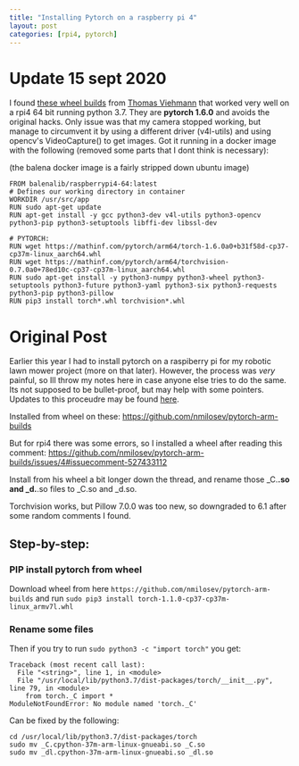 ```yaml
---
title: "Installing Pytorch on a raspberry pi 4"
layout: post
categories: [rpi4, pytorch]
---
```

# Update 15 sept 2020 
I found [these wheel builds](https://mathinf.com/pytorch/arm64/) from [Thomas Viehmann](https://twitter.com/ThomasViehmann/status/1302944934333382656) that worked very well on a rpi4 64 bit running python 3.7. They are **pytorch 1.6.0** and avoids the original hacks.
Only issue was that my camera stopped working, but manage to circumvent it by using a different driver (v4l-utils) and using opencv's VideoCapture() to get images. 
Got it running in a docker image with the following (removed some parts that I dont think is necessary):

(the balena docker image is a fairly stripped down ubuntu image)

```
FROM balenalib/raspberrypi4-64:latest
# Defines our working directory in container
WORKDIR /usr/src/app
RUN sudo apt-get update
RUN apt-get install -y gcc python3-dev v4l-utils python3-opencv python3-pip python3-setuptools libffi-dev libssl-dev

# PYTORCH: 
RUN wget https://mathinf.com/pytorch/arm64/torch-1.6.0a0+b31f58d-cp37-cp37m-linux_aarch64.whl
RUN wget https://mathinf.com/pytorch/arm64/torchvision-0.7.0a0+78ed10c-cp37-cp37m-linux_aarch64.whl
RUN sudo apt-get install -y python3-numpy python3-wheel python3-setuptools python3-future python3-yaml python3-six python3-requests python3-pip python3-pillow
RUN pip3 install torch*.whl torchvision*.whl
```


# Original Post
Earlier this year I had to install pytorch on a raspiberry pi for my robotic lawn mower project (more on that later). However, the process was _very_ painful, so Ill throw my notes here in case anyone else tries to do the same. Its not supposed to be bullet-proof, but may help with some pointers. Updates to this proceudre may be found [here](https://github.com/simeneide/gardengoat#torch-and-torchvision).

Installed from wheel on these:
https://github.com/nmilosev/pytorch-arm-builds

But for rpi4 there was some errors, so I installed a wheel after reading this comment:
https://github.com/nmilosev/pytorch-arm-builds/issues/4#issuecomment-527433112

Install from his wheel a bit longer down the thread, and rename those _C.**.so and _d.**.so files to _C.so and _d.so.

Torchvision works, but Pillow 7.0.0 was too new, so downgraded to 6.1 after some random comments I found.


## Step-by-step:

### PIP install pytorch from wheel
Download wheel from here `https://github.com/nmilosev/pytorch-arm-builds` and run `sudo pip3 install torch-1.1.0-cp37-cp37m-linux_armv7l.whl`

### Rename some files
Then if you try to run `sudo python3 -c "import torch"` you get:

```
Traceback (most recent call last):
  File "<string>", line 1, in <module>
  File "/usr/local/lib/python3.7/dist-packages/torch/__init__.py", line 79, in <module>
    from torch._C import *
ModuleNotFoundError: No module named 'torch._C'
```
Can be fixed by the following:
```
cd /usr/local/lib/python3.7/dist-packages/torch
sudo mv _C.cpython-37m-arm-linux-gnueabi.so _C.so
sudo mv _dl.cpython-37m-arm-linux-gnueabi.so _dl.so
```